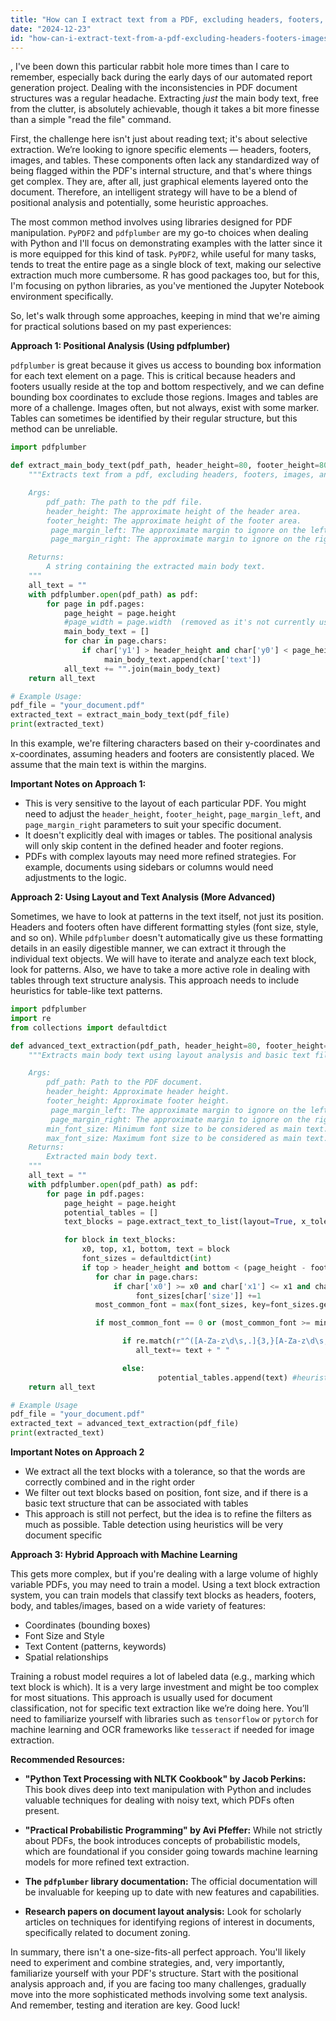 ```yaml
---
title: "How can I extract text from a PDF, excluding headers, footers, images, and tables, using Python (Jupyter Notebook or R)?"
date: "2024-12-23"
id: "how-can-i-extract-text-from-a-pdf-excluding-headers-footers-images-and-tables-using-python-jupyter-notebook-or-r"
---
```


,  I've been down this particular rabbit hole more times than I care to remember, especially back during the early days of our automated report generation project. Dealing with the inconsistencies in PDF document structures was a regular headache. Extracting *just* the main body text, free from the clutter, is absolutely achievable, though it takes a bit more finesse than a simple "read the file" command.

First, the challenge here isn't just about reading text; it's about selective extraction. We’re looking to ignore specific elements — headers, footers, images, and tables. These components often lack any standardized way of being flagged within the PDF's internal structure, and that's where things get complex. They are, after all, just graphical elements layered onto the document. Therefore, an intelligent strategy will have to be a blend of positional analysis and potentially, some heuristic approaches.

The most common method involves using libraries designed for PDF manipulation. `PyPDF2` and `pdfplumber` are my go-to choices when dealing with Python and I'll focus on demonstrating examples with the latter since it is more equipped for this kind of task. `PyPDF2`, while useful for many tasks, tends to treat the entire page as a single block of text, making our selective extraction much more cumbersome. R has good packages too, but for this, I'm focusing on python libraries, as you've mentioned the Jupyter Notebook environment specifically.

So, let's walk through some approaches, keeping in mind that we're aiming for practical solutions based on my past experiences:

**Approach 1: Positional Analysis (Using pdfplumber)**

`pdfplumber` is great because it gives us access to bounding box information for each text element on a page. This is critical because headers and footers usually reside at the top and bottom respectively, and we can define bounding box coordinates to exclude those regions. Images and tables are more of a challenge. Images often, but not always, exist with some marker. Tables can sometimes be identified by their regular structure, but this method can be unreliable.

```python
import pdfplumber

def extract_main_body_text(pdf_path, header_height=80, footer_height=80, page_margin_left=50, page_margin_right=50):
    """Extracts text from a pdf, excluding headers, footers, images, and tables using positional analysis.

    Args:
        pdf_path: The path to the pdf file.
        header_height: The approximate height of the header area.
        footer_height: The approximate height of the footer area.
         page_margin_left: The approximate margin to ignore on the left side of the page
         page_margin_right: The approximate margin to ignore on the right side of the page

    Returns:
        A string containing the extracted main body text.
    """
    all_text = ""
    with pdfplumber.open(pdf_path) as pdf:
        for page in pdf.pages:
            page_height = page.height
            #page_width = page.width  (removed as it's not currently used)
            main_body_text = []
            for char in page.chars:
                if char['y1'] > header_height and char['y0'] < page_height - footer_height and char['x0'] > page_margin_left and char['x1'] < (page.width - page_margin_right):
                     main_body_text.append(char['text'])
            all_text += "".join(main_body_text)
    return all_text

# Example Usage:
pdf_file = "your_document.pdf"
extracted_text = extract_main_body_text(pdf_file)
print(extracted_text)

```

In this example, we're filtering characters based on their y-coordinates and x-coordinates, assuming headers and footers are consistently placed. We assume that the main text is within the margins.

**Important Notes on Approach 1:**

*   This is very sensitive to the layout of each particular PDF. You might need to adjust the `header_height`, `footer_height`, `page_margin_left`, and `page_margin_right` parameters to suit your specific document.
*   It doesn't explicitly deal with images or tables. The positional analysis will only skip content in the defined header and footer regions.
*   PDFs with complex layouts may need more refined strategies. For example, documents using sidebars or columns would need adjustments to the logic.

**Approach 2: Using Layout and Text Analysis (More Advanced)**

Sometimes, we have to look at patterns in the text itself, not just its position. Headers and footers often have different formatting styles (font size, style, and so on). While `pdfplumber` doesn't automatically give us these formatting details in an easily digestible manner, we can extract it through the individual text objects. We will have to iterate and analyze each text block, look for patterns. Also, we have to take a more active role in dealing with tables through text structure analysis. This approach needs to include heuristics for table-like text patterns.

```python
import pdfplumber
import re
from collections import defaultdict

def advanced_text_extraction(pdf_path, header_height=80, footer_height=80, page_margin_left=50, page_margin_right=50, min_font_size=10, max_font_size=16):
    """Extracts main body text using layout analysis and basic text filtering.

    Args:
        pdf_path: Path to the PDF document.
        header_height: Approximate header height.
        footer_height: Approximate footer height.
         page_margin_left: The approximate margin to ignore on the left side of the page
         page_margin_right: The approximate margin to ignore on the right side of the page
        min_font_size: Minimum font size to be considered as main text.
        max_font_size: Maximum font size to be considered as main text.
    Returns:
        Extracted main body text.
    """
    all_text = ""
    with pdfplumber.open(pdf_path) as pdf:
        for page in pdf.pages:
            page_height = page.height
            potential_tables = []
            text_blocks = page.extract_text_to_list(layout=True, x_tolerance=3, y_tolerance=3)

            for block in text_blocks:
                x0, top, x1, bottom, text = block
                font_sizes = defaultdict(int)
                if top > header_height and bottom < (page_height - footer_height) and x0 > page_margin_left and x1 < (page.width - page_margin_right):
                   for char in page.chars:
                       if char['x0'] >= x0 and char['x1'] <= x1 and char['top'] >= top and char['bottom'] <= bottom:
                            font_sizes[char['size']] +=1
                   most_common_font = max(font_sizes, key=font_sizes.get, default = 0)

                   if most_common_font == 0 or (most_common_font >= min_font_size and most_common_font <= max_font_size):

                         if re.match(r"^([A-Za-z\d\s,.]{3,}[A-Za-z\d\s,.]{3,}?)+$",text):
                            all_text+= text + " "

                         else:
                                 potential_tables.append(text) #heuristic for table detection
    return all_text

# Example Usage
pdf_file = "your_document.pdf"
extracted_text = advanced_text_extraction(pdf_file)
print(extracted_text)

```
**Important Notes on Approach 2**

* We extract all the text blocks with a tolerance, so that the words are correctly combined and in the right order
* We filter out text blocks based on position, font size, and if there is a basic text structure that can be associated with tables
*   This approach is still not perfect, but the idea is to refine the filters as much as possible. Table detection using heuristics will be very document specific

**Approach 3: Hybrid Approach with Machine Learning**

This gets more complex, but if you're dealing with a large volume of highly variable PDFs, you may need to train a model. Using a text block extraction system, you can train models that classify text blocks as headers, footers, body, and tables/images, based on a wide variety of features:
 * Coordinates (bounding boxes)
 * Font Size and Style
 * Text Content (patterns, keywords)
 * Spatial relationships

Training a robust model requires a lot of labeled data (e.g., marking which text block is which). It is a very large investment and might be too complex for most situations. This approach is usually used for document classification, not for specific text extraction like we’re doing here. You’ll need to familiarize yourself with libraries such as `tensorflow` or `pytorch` for machine learning and OCR frameworks like `tesseract` if needed for image extraction.

**Recommended Resources:**

*   **"Python Text Processing with NLTK Cookbook" by Jacob Perkins:** This book dives deep into text manipulation with Python and includes valuable techniques for dealing with noisy text, which PDFs often present.

*   **"Practical Probabilistic Programming" by Avi Pfeffer:** While not strictly about PDFs, the book introduces concepts of probabilistic models, which are foundational if you consider going towards machine learning models for more refined text extraction.

*   **The `pdfplumber` library documentation:** The official documentation will be invaluable for keeping up to date with new features and capabilities.

*   **Research papers on document layout analysis:** Look for scholarly articles on techniques for identifying regions of interest in documents, specifically related to document zoning.

In summary, there isn't a one-size-fits-all perfect approach. You'll likely need to experiment and combine strategies, and, very importantly, familiarize yourself with your PDF's structure. Start with the positional analysis approach and, if you are facing too many challenges, gradually move into the more sophisticated methods involving some text analysis. And remember, testing and iteration are key. Good luck!
